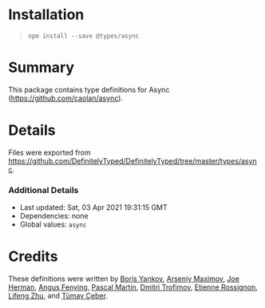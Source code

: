 # Installation
> `npm install --save @types/async`

# Summary
This package contains type definitions for Async (https://github.com/caolan/async).

# Details
Files were exported from https://github.com/DefinitelyTyped/DefinitelyTyped/tree/master/types/async.

### Additional Details
 * Last updated: Sat, 03 Apr 2021 19:31:15 GMT
 * Dependencies: none
 * Global values: `async`

# Credits
These definitions were written by [Boris Yankov](https://github.com/borisyankov), [Arseniy Maximov](https://github.com/kern0), [Joe Herman](https://github.com/Penryn), [Angus Fenying](https://github.com/fenying), [Pascal Martin](https://github.com/pascalmartin), [Dmitri Trofimov](https://github.com/Dmitri1337), [Etienne Rossignon](https://github.com/erossignon), [Lifeng Zhu](https://github.com/Juliiii), and [Tümay Çeber](https://github.com/brendtumi).
